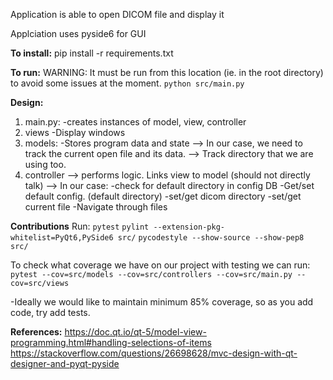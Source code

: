 Application is able to open DICOM file and display it

Applciation uses pyside6 for GUI

**To install:** 
pip install -r requirements.txt

**To run:** 
WARNING: It must be run from this location (ie. in the root directory) to avoid some issues at the moment.
```python src/main.py```

**Design:**
1. main.py: 
-creates instances of model, view, controller
2. views 
-Display windows
3. models: 
-Stores program data and state
    --> In our case, we need to track the current open file and its data.
    --> Track directory that we are using too.
4. controller --> performs logic. Links view to model (should not directly talk)
    --> In our case:
        -check for default directory in config DB
        -Get/set default config. (default directory)
        -set/get dicom directory
        -set/get current file
        -Navigate through files

**Contributions**
Run:
```pytest```
```pylint --extension-pkg-whitelist=PyQt6,PySide6 src/```
```pycodestyle --show-source --show-pep8 src/```

To check what coverage we have on our project with testing we can run:
```pytest --cov=src/models --cov=src/controllers --cov=src/main.py --cov=src/views```

-Ideally we would like to maintain minimum 85% coverage, so as you add code, try add tests.


**References:**
https://doc.qt.io/qt-5/model-view-programming.html#handling-selections-of-items
https://stackoverflow.com/questions/26698628/mvc-design-with-qt-designer-and-pyqt-pyside